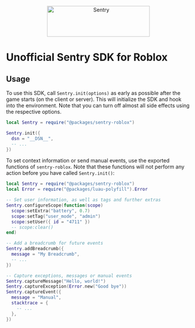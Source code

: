 <p align="center">
  <a href="https://sentry.io/?utm_source=github&utm_medium=logo" target="_blank">
    <img src="https://sentry-brand.storage.googleapis.com/sentry-wordmark-dark-280x84.png" alt="Sentry" width="280" height="84">
  </a>
</p>

# Unofficial Sentry SDK for Roblox

## Usage

To use this SDK, call `Sentry.init(options)` as early as possible after the game starts (on the client or server).
This will initialize the SDK and hook into the environment. Note that you can turn off almost all side effects using the respective options.

```lua
local Sentry = require("@packages/sentry-roblox")

Sentry.init({
  dsn = "__DSN__",
  -- ...
})
```

To set context information or send manual events, use the exported functions of `sentry-roblox`. Note that these
functions will not perform any action before you have called `Sentry.init()`:

```lua
local Sentry = require("@packages/sentry-roblox")
local Error = require("@packages/luau-polyfill").Error

-- Set user information, as well as tags and further extras
Sentry.configureScope(function(scope)
  scope:setExtra("battery", 0.7)
  scope:setTag("user_mode", "admin")
  scope:setUser({ id = "4711" })
  -- scope:clear()
end)

-- Add a breadcrumb for future events
Sentry.addBreadcrumb({
  message = "My Breadcrumb",
  -- ...
})

-- Capture exceptions, messages or manual events
Sentry.captureMessage("Hello, world!")
Sentry.captureException(Error.new("Good bye"))
Sentry.captureEvent({
  message = "Manual",
  stacktrace = {
    -- ...
  },
})
```
